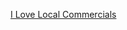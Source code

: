 ---
layout: post
wordpress_id: 324
wordpress_url: http://noesbueno.com/archives/324
date: '2009-10-26 22:21:30 -0500'
date_gmt: '2009-10-27 03:21:30 -0500'
body: |
  <p><a href="http://www.ilovelocalcommercials.com">I Love Local Commercials</a></p>
---